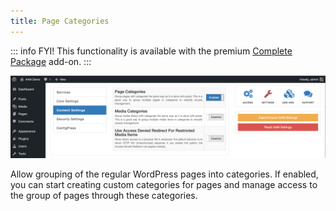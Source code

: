 ```yaml
---
title: Page Categories
---
```

::: info FYI!
This functionality is available with the premium [Complete Package](/premium) add-on.
:::

![AAM Setting Manage Capability](./assets/aam-setting-page-category.png)

Allow grouping of the regular WordPress pages into categories. If enabled, you can start creating custom categories for pages and manage access to the group of pages through these categories.